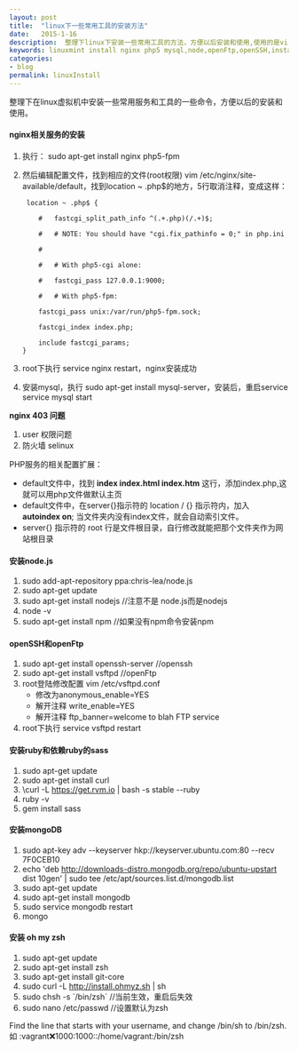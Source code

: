 ```yaml
---
layout: post
title:  "linux下一些常用工具的安装方法"
date:   2015-1-16
description:  整理下linux下安装一些常用工具的方法，方便以后安装和使用,使用的是virtualbox中安装的liunxmint
keywords: linuxmint install nginx php5 mysql,node,openFtp,openSSH,install rvm ruby sass,install mongoDB
categories:
- blog
permalink: linuxInstall
---
```


整理下在linux虚拟机中安装一些常用服务和工具的一些命令，方便以后的安装和使用。

#### nginx相关服务的安装

 1. 执行： sudo apt-get install nginx php5-fpm
 2. 然后编辑配置文件，找到相应的文件(root权限) vim  /etc/nginx/site-available/default，找到location ~ .php$的地方，5行取消注释，变成这样：
 
         location ~ .php$ {

            #   fastcgi_split_path_info ^(.+.php)(/.+)$;
    
            #   # NOTE: You should have "cgi.fix_pathinfo = 0;" in php.ini
    
            #
        
            #   # With php5-cgi alone:
    
            #   fastcgi_pass 127.0.0.1:9000;
    
            #   # With php5-fpm:
    
            fastcgi_pass unix:/var/run/php5-fpm.sock;
    
            fastcgi_index index.php;
    
            include fastcgi_params;
        }

 3. root下执行 service nginx restart，nginx安装成功
 4. 安装mysql，执行 sudo apt-get install mysql-server，安装后，重启service service mysql start



**nginx 403 问题**

1. user 权限问题
2. 防火墙 selinux



PHP服务的相关配置扩展：

- default文件中，找到 **index index.html index.htm**  这行，添加index.php,这就可以用php文件做默认主页
- default文件中，在server{}指示符的 location / {} 指示符内，加入 **autoindex on**; 当文件夹内没有index文件，就会自动索引文件。
- server{} 指示符的 root 行是文件根目录，自行修改就能把那个文件夹作为网站根目录

#### 安装node.js

 1. sudo add-apt-repository ppa:chris-lea/node.js 
 2. sudo apt-get update
 3. sudo apt-get install nodejs   //注意不是 node.js而是nodejs
 4. node -v
 5. sudo apt-get install npm  //如果没有npm命令安装npm

#### openSSH和openFtp

 1. sudo apt-get install openssh-server   //openssh
 2. sudo apt-get install vsftpd         //openFtp
 3.  root登陆修改配置 vim /etc/vsftpd.conf
     - 修改为anonymous_enable=YES
     - 解开注释 write_enable=YES
     - 解开注释 ftp_banner=welcome to blah FTP service
 4. root下执行 service vsftpd restart  

#### 安装ruby和依赖ruby的sass

 1. sudo apt-get update
 2. sudo apt-get install curl
 3. \curl -L https://get.rvm.io \| bash -s stable --ruby
 4. ruby -v
 5. gem install sass

#### 安装mongoDB

 1. sudo apt-key adv \--keyserver hkp://keyserver.ubuntu.com:80 \--recv 7F0CEB10
 2. echo 'deb http://downloads-distro.mongodb.org/repo/ubuntu-upstart dist 10gen' \| sudo tee /etc/apt/sources.list.d/mongodb.list
 3. sudo apt-get update
 4. sudo apt-get install mongodb
 5. sudo service mongodb restart
 6. mongo

    

#### 安装 oh my zsh

1. sudo apt-get update
2. sudo apt-get install zsh
3. sudo apt-get install git-core
4. sudo curl -L http://install.ohmyz.sh \| sh
5. sudo chsh -s \`/bin/zsh\` //当前生效，重启后失效
6. sudo nano /etc/passwd   //设置默认为zsh

Find the line that starts with your username, and change /bin/sh to /bin/zsh.
如 :vagrant:x:1000:1000::/home/vagrant:/bin/zsh